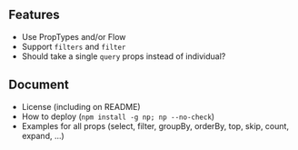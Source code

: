 ## Features
- Use PropTypes and/or Flow
- Support `filters` and `filter`
- Should <OData /> take a single `query` props instead of individual?

## Document
- License (including on README)
- How to deploy (`npm install -g np; np --no-check`)
- Examples for all props (select, filter, groupBy, orderBy, top, skip, count, expand, ...)
